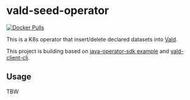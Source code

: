 # vald-seed-operator

[![Docker Pulls](https://img.shields.io/docker/pulls/rinx/vald-seed-operator.svg?style=flat-square)](https://hub.docker.com/r/rinx/vald-seed-operator)

This is a K8s operator that insert/delete declared datasets into [Vald](https://github.com/vdaas/vald).

This project is building based on [java-operator-sdk example](https://github.com/java-operator-sdk/java-operator-sdk) and [vald-client-clj](https://github.com/vdaas/vald-client-clj).

Usage
---

TBW
